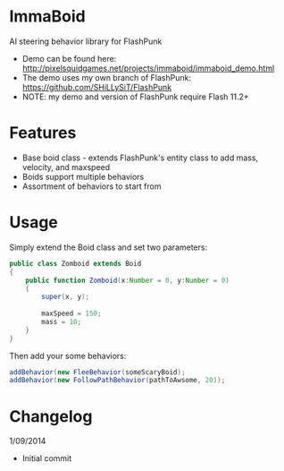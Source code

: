 ImmaBoid
=============

AI steering behavior library for FlashPunk

* Demo can be found here: http://pixelsquidgames.net/projects/immaboid/immaboid_demo.html
* The demo uses my own branch of FlashPunk: https://github.com/SHiLLySiT/FlashPunk
* NOTE: my demo and version of FlashPunk require Flash 11.2+

Features
=============
* Base boid class - extends FlashPunk's entity class to add mass, velocity, and maxspeed
* Boids support multiple behaviors
* Assortment of behaviors to start from

Usage
=============

Simply extend the Boid class and set two parameters:
```ActionScript
public class Zomboid extends Boid 
{
	public function Zomboid(x:Number = 0, y:Number = 0)
	{
		super(x, y);
		
		maxSpeed = 150;
		mass = 10;
	}
}
```

Then add your some behaviors:
```ActionScript
addBehavior(new FleeBehavior(someScaryBoid);
addBehavior(new FollowPathBehavior(pathToAwsome, 20));
```


Changelog
=============
1/09/2014
- Initial commit

